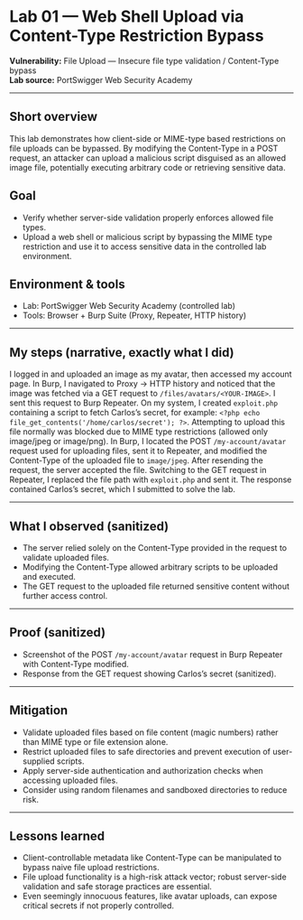 # Lab 01 — Web Shell Upload via Content-Type Restriction Bypass

**Vulnerability:** File Upload — Insecure file type validation / Content-Type bypass  
**Lab source:** PortSwigger Web Security Academy  


---

## Short overview
This lab demonstrates how client-side or MIME-type based restrictions on file uploads can be bypassed. By modifying the Content-Type in a POST request, an attacker can upload a malicious script disguised as an allowed image file, potentially executing arbitrary code or retrieving sensitive data.

## Goal
- Verify whether server-side validation properly enforces allowed file types.  
- Upload a web shell or malicious script by bypassing the MIME type restriction and use it to access sensitive data in the controlled lab environment.

## Environment & tools
- Lab: PortSwigger Web Security Academy (controlled lab)  
- Tools: Browser + Burp Suite (Proxy, Repeater, HTTP history)

---

## My steps (narrative, exactly what I did)
I logged in and uploaded an image as my avatar, then accessed my account page. In Burp, I navigated to Proxy → HTTP history and noticed that the image was fetched via a GET request to `/files/avatars/<YOUR-IMAGE>`. I sent this request to Burp Repeater. On my system, I created `exploit.php` containing a script to fetch Carlos’s secret, for example: `<?php echo file_get_contents('/home/carlos/secret'); ?>`. Attempting to upload this file normally was blocked due to MIME type restrictions (allowed only image/jpeg or image/png). In Burp, I located the POST `/my-account/avatar` request used for uploading files, sent it to Repeater, and modified the Content-Type of the uploaded file to `image/jpeg`. After resending the request, the server accepted the file. Switching to the GET request in Repeater, I replaced the file path with `exploit.php` and sent it. The response contained Carlos’s secret, which I submitted to solve the lab.

---

## What I observed (sanitized)
- The server relied solely on the Content-Type provided in the request to validate uploaded files.  
- Modifying the Content-Type allowed arbitrary scripts to be uploaded and executed.  
- The GET request to the uploaded file returned sensitive content without further access control.

---

## Proof (sanitized)
- Screenshot of the POST `/my-account/avatar` request in Burp Repeater with Content-Type modified.  
- Response from the GET request showing Carlos’s secret (sanitized).  


---

## Mitigation
- Validate uploaded files based on file content (magic numbers) rather than MIME type or file extension alone.  
- Restrict uploaded files to safe directories and prevent execution of user-supplied scripts.  
- Apply server-side authentication and authorization checks when accessing uploaded files.  
- Consider using random filenames and sandboxed directories to reduce risk.

---

## Lessons learned
- Client-controllable metadata like Content-Type can be manipulated to bypass naive file upload restrictions.  
- File upload functionality is a high-risk attack vector; robust server-side validation and safe storage practices are essential.  
- Even seemingly innocuous features, like avatar uploads, can expose critical secrets if not properly controlled.
